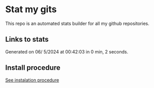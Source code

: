 # Stat my gits

This repo is an automated stats builder for all my github repositories.

## Links to stats


Generated on 06/ 5/2024 at 00:42:03 in 0 min, 2 seconds.

## Install procedure

[See instalation procedure](./src/install.md)
